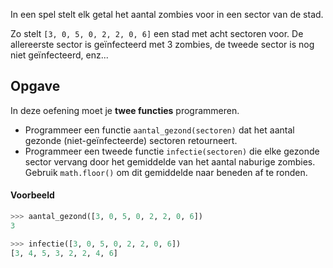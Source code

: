In een spel stelt elk getal het aantal zombies voor in een sector van de stad.

Zo stelt `[3, 0, 5, 0, 2, 2, 0, 6]` een stad met acht sectoren voor. De allereerste sector is geïnfecteerd met 3 zombies, de tweede sector is nog niet geïnfecteerd, enz...

## Opgave

In deze oefening moet je **twee functies** programmeren.

- Programmeer een functie `aantal_gezond(sectoren)` dat het aantal gezonde (niet-geïnfecteerde) sectoren retourneert.
- Programmeer een tweede functie `infectie(sectoren)` die elke gezonde sector vervang door het gemiddelde van het aantal naburige zombies. Gebruik `math.floor()` om dit gemiddelde naar beneden af te ronden. 

#### Voorbeeld

```python
>>> aantal_gezond([3, 0, 5, 0, 2, 2, 0, 6])
3
```

```python
>>> infectie([3, 0, 5, 0, 2, 2, 0, 6])
[3, 4, 5, 3, 2, 2, 4, 6]
```